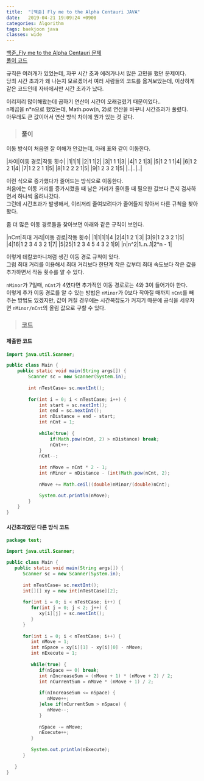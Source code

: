 ```yaml
---
title:  "[백준] Fly me to the Alpha Centauri JAVA"
date:   2019-04-21 19:09:24 +0900
categories: Algorithm
tags: baekjoon java
classes: wide
---
```


[백준_Fly me to the Alpha Centauri 문제](https://www.acmicpc.net/problem/1011)  
[풀이 코드](https://github.com/2ssue/Algorithm/blob/master/Baekjoon/1011.java)  
  
규칙은 여러개가 있었는데, 자꾸 시간 초과 에러가나서 많은 고민을 했던 문제이다.  
당최 시간 초과가 왜 나는지 모르겠어서 여러 사람들의 코드를 옮겨보았는데, 이상하게 같은 코드인데 자바에서만 시간 초과가 났다.  
  
이리저리 많이해봤는데 곱하기 연산이 시간이 오래걸렸기 때문이었다..  
n제곱을 n*n으로 했었는데, Math.pow(n, 2)로 연산을 바꾸니 시간초과가 풀렸다.  
아무래도 큰 값이어서 연산 방식 차이에 뭔가 있는 것 같다.  
  
> ### 풀이

이동 방식이 처음엔 잘 이해가 안갔는데, 아래 표와 같이 이동한다.  
  
|차이|이동 경로|작동 횟수|
|1|1|1|
|2|1 1|2|
|3|1 1 1|3|
|4|1 2 1|3|
|5|1 2 1 1|4|
|6|1 2 2 1|4|
|7|1 2 2 1 1|5|
|8|1 2 2 2 1|5|
|9|1 2 3 2 1|5|
|..|..|..|
  
이런 식으로 증가했다가 줄어드는 방식으로 이동한다.  
처음에는 이동 거리를 증가시켰을 때 남은 거리가 줄어들 때 필요한 값보다 큰지 검사하면서 하나씩 올려나갔다.  
그런데 시간초과가 발생해서, 이리저리 줄여보려다가 줄어들지 않아서 다른 규칙을 찾아봤다.  
  
좀 더 많은 이동 경로들을 찾아보면 아래와 같은 규칙이 보인다.  
  
|nCnt|최대 거리|이동 경로|작동 횟수|
|1|1|1|1|4
|2|4|1 2 1|3|
|3|9|1 2 3 2 1|5|
|4|16|1 2 3 4 3 2 1|7|
|5|25|1 2 3 4 5 4 3 2 1|9|
|n|n^2|1..n..1|2*n - 1|
  
이렇게 데칼코마니처럼 생긴 이동 경로 규칙이 있다.  
그럼 최대 거리를 이용해서 최대 거리보다 한단계 작은 값부터 최대 속도보다 작은 값을 추가하면서 작동 횟수를 알 수 있다.  
  
`nMinor`가 7일때, `nCnt`가 4였다면 추가적인 이동 경로로는 4와 3이 들어가야 한다.  
이렇게 추가 이동 경로를 알 수 있는 방법은 `nMinor`가 0보다 작아질 때까지 `nCnt`를 빼주는 방법도 있겠지만, 값이 커질 경우에는 시간복잡도가 커지기 때문에 공식을 세우자면 `nMinor/nCnt`의 올림 값으로 구할 수 있다.  

> ### 코드

#### 제출한 코드

```java
import java.util.Scanner;

public class Main {
    public static void main(String args[]) {
        Scanner sc = new Scanner(System.in);
        
        int nTestCase= sc.nextInt();
        
        for(int i = 0; i < nTestCase; i++) {
            int start = sc.nextInt();
            int end = sc.nextInt();
            int nDistance = end - start;
            int nCnt = 1;
            
            while(true) {
                if(Math.pow(nCnt, 2) > nDistance) break;
                nCnt++;
            }
            nCnt--;
            
            int nMove = nCnt * 2 - 1;
            int nMinor = nDistance - (int)Math.pow(nCnt, 2);
            
            nMove += Math.ceil((double)nMinor/(double)nCnt);

            System.out.println(nMove);
        }
    }
}
```

#### 시간초과였던 다른 방식 코드

```java
package test;

import java.util.Scanner;

public class Main {
   public static void main(String args[]) {
      Scanner sc = new Scanner(System.in);
      
      int nTestCase= sc.nextInt();
      int[][] xy = new int[nTestCase][2];
      
      for(int i = 0; i < nTestCase; i++) {
         for(int j = 0; j < 2; j++) {
            xy[i][j] = sc.nextInt();
         }
      }
      
      for(int i = 0; i < nTestCase; i++) {
         int nMove = 1;
         int nSpace = xy[i][1] - xy[i][0] - nMove;
         int nExecute = 1;
         
         while(true) {
            if(nSpace == 0) break;
            int nIncreaseSum = (nMove + 1) * (nMove + 2) / 2;
            int nCurrentSum = nMove * (nMove + 1) / 2;
            
            if(nIncreaseSum <= nSpace) {
               nMove++;
            }else if(nCurrentSum > nSpace) {
               nMove--;
            }
            
            nSpace -= nMove;
            nExecute++;
         }
         
         System.out.println(nExecute);
      }
      
   }
}
```